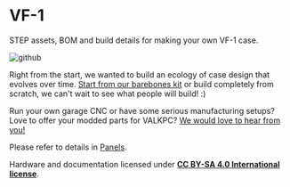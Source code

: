 # VF-1
STEP assets, BOM and build details for making your own VF-1 case.

![github](https://user-images.githubusercontent.com/78197517/135881763-3ac55871-b9cb-442e-96a3-92a62a27a4a0.png)

Right from the start, we wanted to build an ecology of case design that evolves over time. [Start from our barebones kit](https://valkpc.com/products/vf-1-barebones-kit) or build completely from scratch, we can't wait to see what people will build! :)

Run your own garage CNC or have some serious manufacturing setups? Love to offer your modded parts for VALKPC? [We would love to hear from you!](https://valkpc.com/pages/get-in-touch)

Please refer to details in [Panels](Panels).

Hardware and documentation licensed under **[CC BY-SA 4.0 International license](https://creativecommons.org/licenses/by-sa/4.0/)**.
